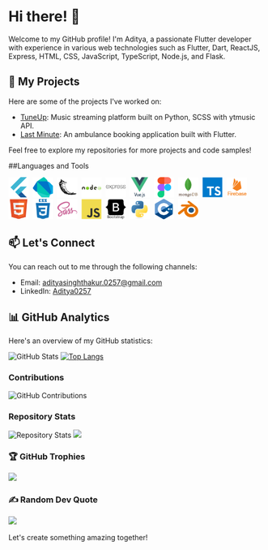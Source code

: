 # Hi there! 👋

Welcome to my GitHub profile! I'm Aditya, a passionate Flutter developer with experience in various web technologies such as Flutter, Dart, ReactJS, Express, HTML, CSS, JavaScript, TypeScript, Node.js, and Flask.

## 🔭 My Projects

Here are some of the projects I've worked on:

- [TuneUp](https://github.com/Aditya0257/TuneUp): Music streaming platform built on Python, SCSS with ytmusic API.
- [Last Minute](https://github.com/Aditya0257/LastMinute): An ambulance booking application built with Flutter.

Feel free to explore my repositories for more projects and code samples!

##Languages and Tools

<div>
  <img src="https://github.com/devicons/devicon/blob/master/icons/flutter/flutter-original.svg?short_path=bd8d0b4" title="Flask" alt="Flask" width="40" height="40"/>&nbsp;
  <img src="https://github.com/devicons/devicon/blob/master/icons/dart/dart-original.svg?short_path=8c78fdb" title="Flask" alt="Flask" width="40" height="40"/>&nbsp;
  <img src="https://github.com/devicons/devicon/blob/master/icons/flask/flask-original.svg" title="Flask" alt="Flask" width="40" height="40"/>&nbsp;
  <img src="https://github.com/devicons/devicon/blob/master/icons/nodejs/nodejs-original-wordmark.svg" title="Node.js" alt="Node.js" width="40" height="40"/>&nbsp;
  <img src="https://github.com/devicons/devicon/blob/master/icons/express/express-original-wordmark.svg" title="Express.js" alt="Express.js" width="40" height="40"/>&nbsp;
  <img src="https://github.com/devicons/devicon/blob/master/icons/vuejs/vuejs-original-wordmark.svg" title="Vue.js" alt="Vue.js" width="40" height="40"/>&nbsp;
  <img src="https://github.com/devicons/devicon/blob/master/icons/figma/figma-original.svg" title="Figma" alt="Figma" width="40" height="40"/>&nbsp;
  <img src="https://github.com/devicons/devicon/blob/master/icons/mongodb/mongodb-original-wordmark.svg" title="MongoDB" alt="MongoDB" width="40" height="40"/>&nbsp;
  <img src="https://github.com/devicons/devicon/blob/master/icons/typescript/typescript-original.svg" title="TypeScript" alt="TypeScript" width="40" height="40"/>&nbsp;
  <img src="https://github.com/devicons/devicon/blob/master/icons/firebase/firebase-plain-wordmark.svg" title="Firebase" alt="Firebase" width="40" height="40"/>&nbsp;
  <img src="https://github.com/devicons/devicon/blob/master/icons/html5/html5-original.svg" title="HTML5" alt="HTML5" width="40" height="40"/>&nbsp;
  <img src="https://github.com/devicons/devicon/blob/master/icons/css3/css3-plain-wordmark.svg" title="CSS3" alt="CSS3" width="40" height="40"/>&nbsp;
  <img src="https://github.com/devicons/devicon/blob/master/icons/sass/sass-original.svg" title="SCSS" alt="SCSS" width="40" height="40"/>&nbsp;
  <img src="https://github.com/devicons/devicon/blob/master/icons/javascript/javascript-original.svg" title="JavaScript" alt="JavaScript" width="40" height="40"/>&nbsp;
  <img src="https://github.com/devicons/devicon/blob/master/icons/bootstrap/bootstrap-plain-wordmark.svg" title="Bootstrap" alt="Bootstrap" width="40" height="40"/>&nbsp;
  <img src="https://github.com/devicons/devicon/blob/master/icons/python/python-original.svg" title="Python" alt="Python" width="40" height="40"/>&nbsp;
  <img src="https://github.com/devicons/devicon/blob/master/icons/cplusplus/cplusplus-original.svg" title="C++" alt="C++" width="40"/>&nbsp;
  <img src="https://github.com/devicons/devicon/blob/master/icons/blender/blender-original.svg" title="Blender" alt="Blender" width="40" height="40"/>
</div>

## 📫 Let's Connect

You can reach out to me through the following channels:

- Email: adityasinghthakur.0257@gmail.com
- LinkedIn: [Aditya0257](https://www.linkedin.com/in/aditya-singh-a4b474246/)

## 📊 GitHub Analytics

Here's an overview of my GitHub statistics:

![GitHub Stats](https://github-readme-stats.vercel.app/api?username=Aditya0257&show_icons=true&count_private=true&hide=stars,issues&theme=dark)
[![Top Langs](https://github-readme-stats.vercel.app/api/top-langs/?username=Aditya0257&layout=compact&theme=dark)](https://github.com/anuraghazra/github-readme-stats)

### Contributions

![GitHub Contributions](https://github-readme-streak-stats.herokuapp.com/?user=Aditya0257&theme=dark)

### Repository Stats

![Repository Stats](https://img.shields.io/badge/dynamic/json?color=green&label=Repositories&query=%24.public_repos&url=https%3A%2F%2Fapi.github.com%2Fusers%2FAditya0257) 
[![](https://visitcount.itsvg.in/api?id=Aditya0257&icon=0&color=0)](https://visitcount.itsvg.in)


### 🏆 GitHub Trophies
![](https://github-profile-trophy.vercel.app/?username=Aditya0257&theme=nord&no-frame=true&no-bg=true&margin-w=4)




### ✍️ Random Dev Quote
![](https://quotes-github-readme.vercel.app/api?type=horizontal&theme=radical)


Let's create something amazing together!
